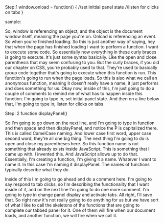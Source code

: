  Step:1
 		window.onload = function() {
      	//set inittial panel state
      	//listen for clicks on tabs
    	}

sample:
</footer>
<script type="text/javascript">
//tabbed panels
    window.onload = function() {
      //set inittial panel state
      //listen for clicks on tabs
    }
</script>
</body>
</html>

 So, window is referencing an object, and the object is the document window itself, meaning the page you're on. Onload is referencing an event. So when you're finished loading. So this is just another way of saying, hey that when the page has finished loading I want to perform a function. I want to execute some code. So essentially now everything in these curly braces is going to execute. It's just some syntax basically. Like the open and close parenthesis that may seem confusing to you. But the curly braces, if you did our chapter on CSS, you're probably used to that. They're used to basically group code together that's going to execute when this function is run. This function's going to run when the page loads. So this is also what we call an anonymous function, meaning it doesn't really have a name, it just performs and does something for us. Okay now, inside of this, I'm just going to do a couple of comments to remind me of what has to happen inside this function. I'm going to type in, set initial panel state. And then on a line below that, I'm going to type in, listen for clicks on tabs

Step: 2
		function displayPanel()


 So I'm going to go down on the next line, and I'm going to type in function and then space and then displayPanel, and notice the P is capitalized there. This is called CamelCase naming. And lower case first word, upper case second word, they're all one big thing. The next thing I'm going to do is open and close my parentheses here. So this function name is not something that already exists inside JavaScript. This is something that I came up with. I invented this. And JavaScript allows up to do that. Essentially, I'm creating a function, I'm giving it a name. Whatever I want to name it. In this case I'm naming it displayPanel. The names of functions typically describe what they do

  Inside of this I'm going to go ahead and do a comment here. I'm going to say respond to tab clicks, so I'm describing the functionality that I want inside of it, and on the next line I'm going to do one more comment. I'm going to type in change panel display and activate tabs. All right, I'll save that. So right now it's not really going to do anything for us but we have sort of what I like to call the skeletons of the functions that are going to complete our tabbed panel for it. One of them will fire when our document loads, and another function, we will fire when we call it.


</footer>
 <script type="text/javascript">
 	//tabbed panels
  window.onload = function() {
    //set inittial panel state
    //listen for clicks on tabs

  function displayPanel() {
 	//respont to tab clicks
 	//change panel display and activate tabs
 }
</script>
</body>
</html>
